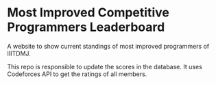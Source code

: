 # Most Improved Competitive Programmers Leaderboard
A website to show current standings of most improved programmers of IIITDMJ.

This repo is responsible to update the scores in the database. It uses Codeforces API to get the ratings of all members.
